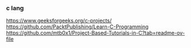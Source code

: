 
### c lang

https://www.geeksforgeeks.org/c-projects/
https://github.com/PacktPublishing/Learn-C-Programming
https://github.com/mtb0x1/Project-Based-Tutorials-in-C?tab=readme-ov-file
